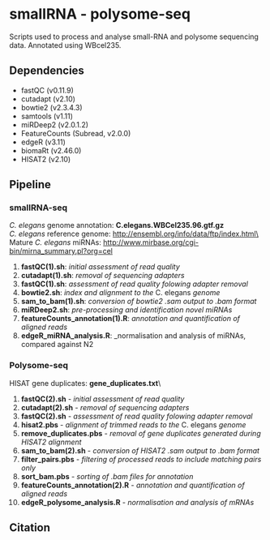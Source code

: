# smallRNA - polysome-seq
Scripts used to process and analyse small-RNA and polysome sequencing data. Annotated using WBcel235.

## Dependencies
* fastQC (v0.11.9)
* cutadapt (v2.10)
* bowtie2 (v2.3.4.3)
* samtools (v1.11)
* miRDeep2 (v2.0.1.2)
* FeatureCounts (Subread, v2.0.0)
* edgeR (v3.11)
* biomaRt (v2.46.0)
* HISAT2 (v2.10)

## Pipeline
### smallRNA-seq

_C. elegans_ genome annotation: **C.elegans.WBCel235.96.gtf.gz**\
_C. elegans_ reference genome: http://ensembl.org/info/data/ftp/index.html\
Mature _C. elegans_ miRNAs: http://www.mirbase.org/cgi-bin/mirna_summary.pl?org=cel

1. **fastQC(1).sh**: _initial assessment of read quality_
2. **cutadapt(1).sh**: _removal of sequencing adapters_
3. **fastQC(1).sh**: _assessment of read quality folowing adapter removal_
4. **bowtie2.sh**: _index and alignment to the_ C. elegans _genome_
5. **sam_to_bam(1).sh**: _conversion of bowtie2 .sam output to .bam format_
6. **miRDeep2.sh**: _pre-processing and identification novel miRNAs_
7. **featureCounts_annotation(1).R**: _annotation and quantification of aligned reads_
8. **edgeR_miRNA_analysis.R**: _normalisation and analysis of miRNAs, compared against N2

### Polysome-seq

HISAT gene duplicates: **gene_duplicates.txt**\



1. **fastQC(2).sh** - _initial assessment of read quality_
2. **cutadapt(2).sh** - _removal of sequencing adapters_
3. **fastQC(2).sh** - _assessment of read quality folowing adapter removal_
4. **hisat2.pbs** - _alignment of trimmed reads to the_ C. elegans _genome_
5. **remove_duplicates.pbs** - _removal of gene duplicates generated during HISAT2 alignment_
6. **sam_to_bam(2).sh** - _conversion of HISAT2 .sam output to .bam format_
7. **filter_pairs.pbs** - _filtering of processed reads to include matching pairs only_
8. **sort_bam.pbs** - _sorting of .bam files for annotation_
9. **featureCounts_annotation(2).R** - _annotation and quantification of aligned reads_
10. **edgeR_polysome_analysis.R** - _normalisation and analysis of mRNAs_



## Citation
